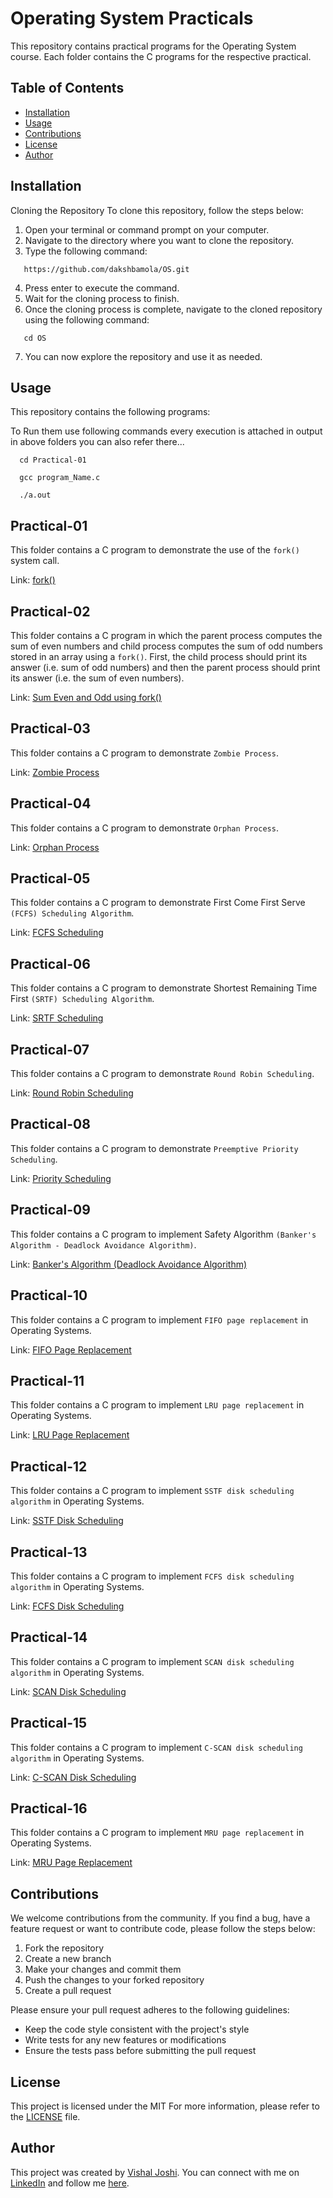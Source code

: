 # Operating System Practicals
This repository contains practical programs for the Operating System course. Each folder contains the C programs for the respective practical.

## Table of Contents

- [Installation](#installation)
- [Usage](#usage)
- [Contributions](#contributions)
- [License](#license)
- [Author](#author)

## Installation

Cloning the Repository
To clone this repository, follow the steps below:

1. Open your terminal or command prompt on your computer.
2. Navigate to the directory where you want to clone the repository.
3. Type the following command:
```
   https://github.com/dakshbamola/OS.git
```
4. Press enter to execute the command.
5. Wait for the cloning process to finish.
6. Once the cloning process is complete, navigate to the cloned repository using the following command:
```
   cd OS  
```
7. You can now explore the repository and use it as needed.

## Usage

This repository contains the following programs:

To Run them use following commands every execution is attached in output in above folders you can also refer there...

```
  cd Practical-01
```

```
  gcc program_Name.c
```

```
  ./a.out
```

## Practical-01
This folder contains a C program to demonstrate the use of the `fork()` system call.

Link: [fork()](https://github.com/knockcat/Operating-System/tree/main/Practical-01)

## Practical-02
This folder contains a C program in which the parent process computes the sum of even numbers and child process computes the sum of odd numbers stored in an array using a `fork()`. First, the child process should print its answer (i.e. sum of odd numbers) and then the parent process should print its answer (i.e. the sum of even numbers).

Link: [Sum Even and Odd using fork()](https://github.com/knockcat/Operating-System/tree/main/Practical-02)

## Practical-03
This folder contains a C program to demonstrate `Zombie Process`.

Link: [Zombie Process](https://github.com/knockcat/Operating-System/tree/main/Practical-03)

## Practical-04
This folder contains a C program to demonstrate `Orphan Process`.

Link: [Orphan Process](https://github.com/knockcat/Operating-System/tree/main/Practical-04)

## Practical-05
This folder contains a C program to demonstrate First Come First Serve `(FCFS) Scheduling Algorithm`.

Link: [FCFS Scheduling](https://github.com/knockcat/Operating-System/tree/main/Practical-05)

## Practical-06
This folder contains a C program to demonstrate Shortest Remaining Time First `(SRTF) Scheduling Algorithm`.

Link: [SRTF Scheduling](https://github.com/knockcat/Operating-System/tree/main/Practical-06)

## Practical-07
This folder contains a C program to demonstrate `Round Robin Scheduling`.

Link: [Round Robin Scheduling](https://github.com/knockcat/Operating-System/tree/main/Practical-07)

## Practical-08
This folder contains a C program to demonstrate `Preemptive Priority Scheduling`.

Link: [Priority Scheduling](https://github.com/knockcat/Operating-System/tree/main/Practical-08)

## Practical-09
This folder contains a C program to implement Safety Algorithm `(Banker's Algorithm - Deadlock Avoidance Algorithm)`.

Link: [Banker's Algorithm (Deadlock Avoidance Algorithm)](https://github.com/knockcat/Operating-System/tree/main/Practical-09)

## Practical-10
This folder contains a C program to implement `FIFO page replacement` in Operating Systems.

Link: [FIFO Page Replacement](https://github.com/knockcat/Operating-System/tree/main/Practical-10)

## Practical-11
This folder contains a C program to implement `LRU page replacement` in Operating Systems.

Link: [LRU Page Replacement](https://github.com/knockcat/Operating-System/tree/main/Practical-11)

## Practical-12
This folder contains a C program to implement `SSTF disk scheduling algorithm` in Operating Systems.

Link: [SSTF Disk Scheduling](https://github.com/knockcat/Operating-System/tree/main/Practical-12)

## Practical-13
This folder contains a C program to implement `FCFS disk scheduling algorithm` in Operating Systems.

Link: [FCFS Disk Scheduling](https://github.com/knockcat/Operating-System/tree/main/Practical-13)

## Practical-14
This folder contains a C program to implement `SCAN disk scheduling algorithm` in Operating Systems.

Link: [SCAN Disk Scheduling](https://github.com/knockcat/Operating-System/tree/main/Practical-14)

## Practical-15
This folder contains a C program to implement `C-SCAN disk scheduling algorithm` in Operating Systems.

Link: [C-SCAN Disk Scheduling](https://github.com/knockcat/Operating-System/tree/main/Practical-15)

## Practical-16
This folder contains a C program to implement `MRU page replacement` in Operating Systems.

Link: [MRU Page Replacement](https://github.com/knockcat/Operating-System/tree/main/Practical-16)

## Contributions
We welcome contributions from the community. If you find a bug, have a feature request or want to contribute code, please follow the steps below:

1. Fork the repository
2. Create a new branch
3. Make your changes and commit them
4. Push the changes to your forked repository
5. Create a pull request

Please ensure your pull request adheres to the following guidelines:

- Keep the code style consistent with the project's style
- Write tests for any new features or modifications
- Ensure the tests pass before submitting the pull request

## License

This project is licensed under the MIT For more information, please refer to the [LICENSE](https://github.com/knockcat/Operating-System/blob/main/LICENSE) file.

## Author

This project was created by [Vishal Joshi](https://github.com/knockcat/). You can connect with me on [LinkedIn](https://www.linkedin.com/in/vishal-joshi-7194491b7/) and follow me [here](https://github.com/knockcat/).
